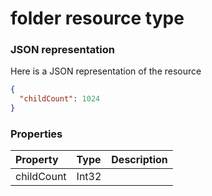 # folder resource type



### JSON representation

Here is a JSON representation of the resource

<!-- {
  "blockType": "resource",
  "optionalProperties": [

  ],
  "@odata.type": "microsoft.graph.folder"
}-->

```json
{
  "childCount": 1024
}

```
### Properties
| Property	   | Type	|Description|
|:---------------|:--------|:----------|
|childCount|Int32||

<!-- uuid: d49c6d6f-40b7-4312-b921-8109a0c4acea
2015-10-19 09:02:16 UTC -->
<!-- {
  "type": "#page.annotation",
  "description": "folder resource",
  "keywords": "",
  "section": "documentation",
  "tocPath": ""
}-->